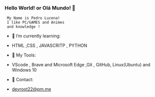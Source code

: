 ### Hello World! or Olá Mundo! 👋
  
     My Name is Pedro Lucena!
     I like PC/GAMES and Animes
     and knowledge !


- 🌱 I’m currently learning: 
- HTML ,CSS , JAVASCRITP , PYTHON

- 🧰 My Tools: 
- VScode , Brave and Microsoft Edge ,Git , GitHub, Linux(Ubuntu) and Windows 10

- 📧 Contact: 
- devroot22@pm.me 

